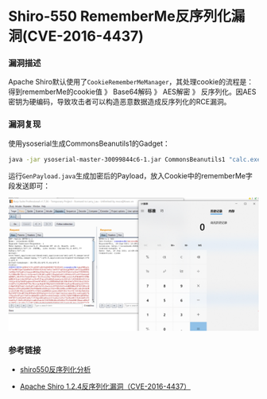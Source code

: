 # Shiro-550 RememberMe反序列化漏洞(CVE-2016-4437)

### 漏洞描述

Apache Shiro默认使用了`CookieRememberMeManager`，其处理cookie的流程是：得到rememberMe的cookie值 》 Base64解码 》 AES解密 》 反序列化。因AES密钥为硬编码，导致攻击者可以构造恶意数据造成反序列化的RCE漏洞。

### 漏洞复现

使用ysoserial生成CommonsBeanutils1的Gadget：

```bash
java -jar ysoserial-master-30099844c6-1.jar CommonsBeanutils1 "calc.exe" > poc.ser
```

运行`GenPayload.java`生成加密后的Payload，放入Cookie中的rememberMe字段发送即可：

![image1](image1.PNG)

### 参考链接

* [shiro550反序列化分析](https://www.cnblogs.com/twosmi1e/p/14279403.html)

* [Apache Shiro 1.2.4反序列化漏洞（CVE-2016-4437）](https://vulhub.org/#/environments/shiro/CVE-2016-4437/)